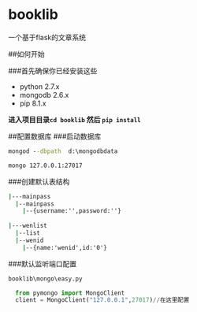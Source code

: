 # booklib
一个基于flask的文章系统

##如何开始

###首先确保你已经安装这些
* python 2.7.x
* mongodb 2.6.x
* pip 8.1.x

**进入项目目录`cd booklib` 然后 `pip install`**

##配置数据库
###启动数据库
```cmd
mongod --dbpath  d:\mongodbdata

mongo 127.0.0.1:27017
```
###创建默认表结构
```cmd
|---mainpass 
  |--mainpass
    |--{username:'',password:''}
   
|---wenlist
  |--list
  |--wenid
    |--{name:'wenid',id:'0'}
```
###默认监听端口配置
```cmd
booklib\mongo\easy.py
```
```python
  from pymongo import MongoClient
  client = MongoClient("127.0.0.1",27017)//在这里配置
```

